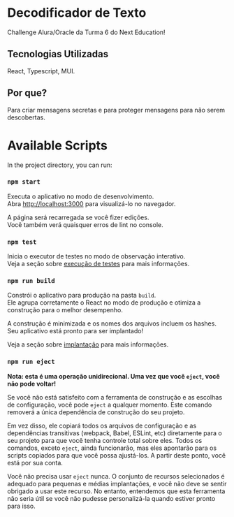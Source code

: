 # Decodificador de Texto
Challenge Alura/Oracle da Turma 6 do Next Education!

## Tecnologias Utilizadas
React, Typescript, MUI.

## Por que?
Para criar mensagens secretas e para proteger mensagens para não serem descobertas.

# Available Scripts

In the project directory, you can run:

### `npm start`

Executa o aplicativo no modo de desenvolvimento.\
Abra [http://localhost:3000](http://localhost:3000) para visualizá-lo no navegador.

A página será recarregada se você fizer edições.\
Você também verá quaisquer erros de lint no console.

### `npm test`

Inicia o executor de testes no modo de observação interativo.\
Veja a seção sobre [execução de testes](https://facebook.github.io/create-react-app/docs/running-tests) para mais informações.

### `npm run build`

Constrói o aplicativo para produção na pasta `build`.\
Ele agrupa corretamente o React no modo de produção e otimiza a construção para o melhor desempenho.

A construção é minimizada e os nomes dos arquivos incluem os hashes.\
Seu aplicativo está pronto para ser implantado!

Veja a seção sobre [implantação](https://facebook.github.io/create-react-app/docs/deployment) para mais informações.

### `npm run eject`

**Nota: esta é uma operação unidirecional. Uma vez que você `eject`, você não pode voltar!**

Se você não está satisfeito com a ferramenta de construção e as escolhas de configuração, você pode `eject` a qualquer momento. Este comando removerá a única dependência de construção do seu projeto.

Em vez disso, ele copiará todos os arquivos de configuração e as dependências transitivas (webpack, Babel, ESLint, etc) diretamente para o seu projeto para que você tenha controle total sobre eles. Todos os comandos, exceto `eject`, ainda funcionarão, mas eles apontarão para os scripts copiados para que você possa ajustá-los. A partir deste ponto, você está por sua conta.

Você não precisa usar `eject` nunca. O conjunto de recursos selecionados é adequado para pequenas e médias implantações, e você não deve se sentir obrigado a usar este recurso. No entanto, entendemos que esta ferramenta não seria útil se você não pudesse personalizá-la quando estiver pronto para isso.